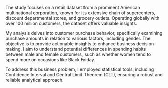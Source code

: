 
The study focuses on a retail dataset from a prominent American multinational corporation, known for its extensive chain of supercenters, discount departmental stores, and grocery outlets. Operating globally with over 100 million customers, the dataset offers valuable insights.

My analysis delves into customer purchase behavior, specifically examining purchase amounts in relation to various factors, including gender. The objective is to provide actionable insights to enhance business decision-making. I aim to understand potential differences in spending habits between male and female customers, such as whether women tend to spend more on occasions like Black Friday.

To address this business problem, I employed statistical tools, including Confidence Interval and Central Limit Theorem (CLT), ensuring a robust and reliable analytical approach.
